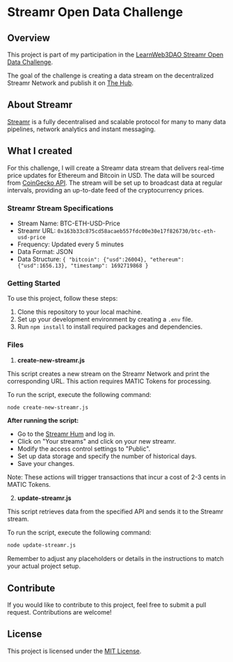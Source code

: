 # Streamr Open Data Challenge

## Overview

This project is part of my participation in the [LearnWeb3DAO Streamr Open Data Challenge](https://learnweb3.io/bounties/open-data-challenge-bounty/).

The goal of the challenge is creating a data stream on the decentralized Streamr Network and publish it on [The Hub](https://streamr.network/hub/projects).

## About Streamr

[Streamr](https://streamr.network/) is a fully decentralised and scalable protocol for many to many data pipelines, network analytics and instant messaging.

## What I created

For this challenge, I will create a Streamr data stream that delivers real-time price updates for Ethereum and Bitcoin in USD. The data will be sourced from [CoinGecko API](https://www.coingecko.com/en/api).
The stream will be set up to broadcast data at regular intervals, providing an up-to-date feed of the cryptocurrency prices.

### Streamr Stream Specifications

- Stream Name: BTC-ETH-USD-Price
- Streamr URL: `0x163b33c875cd58acaeb557fdc00e30e17f826730/btc-eth-usd-price`
- Frequency: Updated every 5 minutes
- Data Format: JSON
- Data Structure: `{ "bitcoin": {"usd":26004}, "ethereum": {"usd":1656.13}, "timestamp": 1692719868 }`

### Getting Started

To use this project, follow these steps:

1. Clone this repository to your local machine.
2. Set up your development environment by creating a `.env` file.
3. Run `npm install` to install required packages and dependencies.

### Files

1. **create-new-streamr.js**

This script creates a new stream on the Streamr Network and print the corresponding URL. This action requires MATIC Tokens for processing.

To run the script, execute the following command:

```bash
node create-new-streamr.js
```

**After running the script:**

- Go to the [Streamr Hum](https://streamr.network/hub/streams) and log in.
- Click on "Your streams" and click on your new streamr.
- Modify the access control settings to "Public".
- Set up data storage and specify the number of historical days.
- Save your changes.

Note: These actions will trigger transactions that incur a cost of 2-3 cents in MATIC Tokens.

2. **update-streamr.js**

This script retrieves data from the specified API and sends it to the Streamr stream.

To run the script, execute the following command:

```bash
node update-streamr.js
```

Remember to adjust any placeholders or details in the instructions to match your actual project setup.

## Contribute

If you would like to contribute to this project, feel free to submit a pull request. Contributions are welcome!

## License

This project is licensed under the [MIT License](LICENSE).
